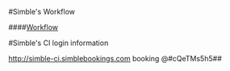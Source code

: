 #Simble's Workflow

####[Workflow](https://github.com/vantienvnn/php-team-workflow/blob/master/README.md)

#Simble's CI login information

http://simble-ci.simblebookings.com
booking 
@#cQeTMs5h5##
